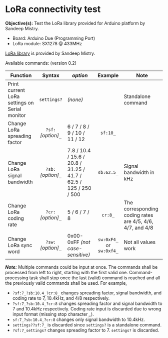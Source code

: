 # LoRa connectivity test

**Objective(s):** Test the LoRa library provided for Arduino platform by Sandeep Mistry.

- Board: Arduino Due (Programming Port)  
- LoRa module: SX1278 @ 433MHz

[LoRa library](https://github.com/sandeepmistry/arduino-LoRa) is provided by Sandeep Mistry.

Available commands: (version 0.2)

|**Function**|**Syntax**|***option***|**Example**|**Note**|
|---|:---:|---|:---:|---|
|Print current LoRa settings on Serial monitor|`settings?`|*(none)*||Standalone command|
|Change LoRa spreading factor|`?sf:`*[option]*`_`|6 / 7 / 8 / 9 / 10 / 11 / 12|`sf:10_`||
|Change LoRa signal bandwidth|`?sb:`*[option]*`_`|7.8 / 10.4 / 15.6 / 20.8 / 31.25 / 41.7 / 62.5 / 125 / 250 / 500|`sb:62.5_`|Signal bandwidth in kHz|
|Change LoRa coding rate|`?cr:`*[option]*`_`|5 / 6 / 7 / 8|`cr:8_`|The corresponding coding rates are 4/5, 4/6, 4/7, and 4/8|
|Change LoRa sync word|`?sw:`*[option]*`_`|0x00-0xFF *(not case-sensitive)*|`sw:0xF4_` or `sw:0xf4_`|Not all values work|

***Note:*** Multiple commands could be input at once. The commands shall be processed from left to right, starting with the first valid one. Command-processing task shall stop once the last (valid) command is reached and all the previously valid commands shall be used. For example,
- `?sf:7_?sb:10.4_?cr:8_` changes spreading factor, signal bandwidth, and coding rate to 7, 10.4kHz, and 4/8 respectively.
- `?sf:7_?sb:10.4_?cr:8` changes spreading factor and signal bandwidth to 7 and 10.4kHz respectively. Coding rate input is discarded due to wrong input format (missing stop character ***_***).
- `sf:7_?sb:10.4_?cr:8` changes only signal bandwidth to 10.4kHz.
- `settings??sf:7_` is discarded since `settings?` is a standalone command.
- `?sf:7_settings?` changes spreading factor to 7. `settings?` is discarded.
